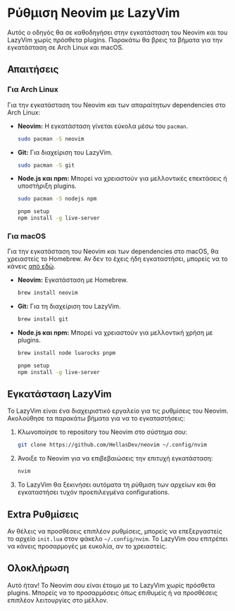 # Ρύθμιση Neovim με LazyVim

Αυτός ο οδηγός θα σε καθοδηγήσει στην εγκατάσταση του Neovim και του LazyVim χωρίς πρόσθετα plugins. Παρακάτω θα βρεις τα βήματα για την εγκατάσταση σε Arch Linux και macOS.

## Απαιτήσεις

### Για Arch Linux

Για την εγκατάσταση του Neovim και των απαραίτητων dependencies στο Arch Linux:

- **Neovim:** Η εγκατάσταση γίνεται εύκολα μέσω του `pacman`.
    ```bash
    sudo pacman -S neovim
    ```

- **Git:** Για διαχείριση του LazyVim.
    ```bash
    sudo pacman -S git
    ```

- **Node.js και npm:** Μπορεί να χρειαστούν για μελλοντικές επεκτάσεις ή υποστήριξη plugins.
    ```bash
    sudo pacman -S nodejs npm 

    pnpm setup
    npm install -g live-server
    ```

### Για macOS

Για την εγκατάσταση του Neovim και των dependencies στο macOS, θα χρειαστείς το Homebrew. Αν δεν το έχεις ήδη εγκαταστήσει, μπορείς να το κάνεις [από εδώ](https://brew.sh/).

- **Neovim:** Εγκατάσταση με Homebrew.
    ```bash
    brew install neovim
    ```

- **Git:** Για τη διαχείριση του LazyVim.
    ```bash
    brew install git
    ```

- **Node.js και npm:** Μπορεί να χρειαστούν για μελλοντική χρήση με plugins.
    ```bash
    brew install node luarocks pnpm

    pnpm setup
    npm install -g live-server
    ```

## Εγκατάσταση LazyVim

Το LazyVim είναι ένα διαχειριστικό εργαλείο για τις ρυθμίσεις του Neovim. Ακολούθησε τα παρακάτω βήματα για να το εγκαταστήσεις:

1. Κλωνοποίησε το repository του Neovim στο σύστημα σου:
    ```bash
    git clone https://github.com/HellasDev/neovim ~/.config/nvim
    ```

2. Άνοιξε το Neovim για να επιβεβαιώσεις την επιτυχή εγκατάσταση:
    ```bash
    nvim
    ```

3. Το LazyVim θα ξεκινήσει αυτόματα τη ρύθμιση των αρχείων και θα εγκαταστήσει τυχόν προεπιλεγμένα configurations.

## Extra Ρυθμίσεις

Αν θέλεις να προσθέσεις επιπλέον ρυθμίσεις, μπορείς να επεξεργαστείς το αρχείο `init.lua` στον φάκελο `~/.config/nvim`. Το LazyVim σου επιτρέπει να κάνεις προσαρμογές με ευκολία, αν το χρειαστείς.

## Ολοκλήρωση

Αυτό ήταν! Το Neovim σου είναι έτοιμο με το LazyVim χωρίς πρόσθετα plugins. Μπορείς να το προσαρμόσεις όπως επιθυμείς ή να προσθέσεις επιπλέον λειτουργίες στο μέλλον.
